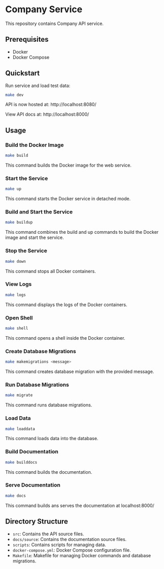 # Company Service

This repository contains Company API service.

## Prerequisites

- Docker
- Docker Compose

## Quickstart

Run service and load test data:

```bash
make dev
```

API is now hosted at: http://localhost:8080/

View API docs at: http://localhost:8000/

## Usage

### Build the Docker Image

```bash
make build
```

This command builds the Docker image for the web service.

### Start the Service

```bash
make up
```

This command starts the Docker service in detached mode.

### Build and Start the Service

```bash
make buildup
```

This command combines the build and up commands to build the Docker image and start the service.

### Stop the Service

```bash
make down
```

This command stops all Docker containers.

### View Logs

```bash
make logs
```

This command displays the logs of the Docker containers.

### Open Shell

```bash
make shell
```

This command opens a shell inside the Docker container.

### Create Database Migrations

```bash
make makemigrations <message>
```

This command creates database migration with the provided message.

### Run Database Migrations

```bash
make migrate
```

This command runs database migrations.

### Load Data

```bash
make loaddata
```

This command loads data into the database.

### Build Documentation

```bash
make builddocs
```

This command builds the documentation.

### Serve Documentation

```bash
make docs
```

This command builds ans serves the documentation at localhost:8000/

## Directory Structure

- `src`: Contains the API source files.
- `docs/source`: Contains the documentation source files.
- `scripts`: Contains scripts for managing data.
- `docker-compose.yml`: Docker Compose configuration file.
- `Makefile`: Makefile for managing Docker commands and database migrations.
